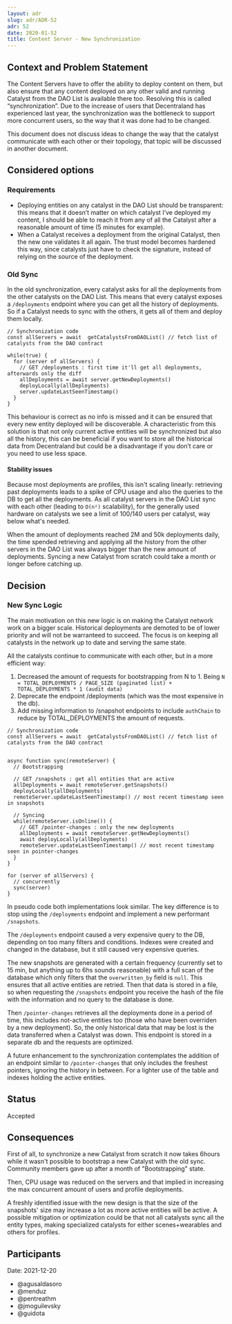 ```yaml
---
layout: adr
slug: adr/ADR-52
adr: 52
date: 2020-01-52
title: Content Server - New Synchronization
---
```


## Context and Problem Statement

The Content Servers have to offer the ability to deploy content on them, but also ensure that any content deployed on any other valid and running Catalyst from the DAO List is available there too. Resolving this is called “synchronization”. Due to the increase of users that Decentraland has experienced last year, the synchronization was the bottleneck to support more concurrent users, so the way that it was done had to be changed.

This document does not discuss ideas to change the way that the catalyst communicate with each other or their topology, that topic will be discussed in another document.

## Considered options

### Requirements
- Deploying entities on any catalyst in the DAO List should be transparent: this means that it doesn’t matter on which catalyst I’ve deployed my content, I should be able to reach it from any of all the Catalyst after a reasonable amount of time (5 minutes for example).
- When a Catalyst receives a deployment from the original Catalyst, then the new one validates it all again. The trust model becomes hardened this way, since catalysts just have to check the signature, instead of relying on the source of the deployment.

### Old Sync
In the old synchronization, every catalyst asks for all the deployments from the other catalysts on the DAO List. This means that every catalyst exposes a `/deployments` endpoint where you can get all the history of deployments. So if a Catalyst needs to sync with the others, it gets all of them and deploy them locally.

```
// Synchronization code
const allServers = await  getCatalystsFromDAOList() // fetch list of catalysts from the DAO contract

while(true) {
  for (server of allServers) {
    // GET /deployments : first time it'll get all deployments, afterwards only the diff
    allDeployments = await server.getNewDeployments()
    deployLocally(allDeployments)
    server.updateLastSeenTimestamp()
  }
}
```

This behaviour is correct as no info is missed and it can be ensured that every new entity deployed will be discoverable. A characteristic from this solution is that not only current active entities will be synchronized but also all the history, this can be beneficial if you want to store all the historical data from Decentraland but could be a disadvantage if you don’t care or you need to use less space.

#### Stability issues
Because most deployments are profiles, this isn't scaling linearly: retrieving past deployments leads to a spike of CPU usage and also the queries to the DB to get all the deployments. As all catalyst servers in the DAO List sync with each other (leading to `O(n²)` scalability), for the generally used hardware on catalysts we see a limit of 100/140 users per catalyst, way below what's needed.

When the amount of deployments reached 2M and 50k deployments daily, the time spended retrieving and applying all the history from the other servers in the DAO List was always bigger than the new amount of deployments. Syncing a new Catalyst from scratch could take a month or longer before catching up.

## Decision
### New Sync Logic
The main motivation on this new logic is on making the Catalyst network work on a bigger scale. Historical deployments are demoted to be of lower priority and will not be warranteed to succeed. The focus is on keeping all catalysts in the network up to date and serving the same state.

All the catalysts continue to communicate with each other, but in a more efficient way:
1. Decreased the amount of requests for bootstrapping from N to 1. Being `N = TOTAL_DEPLOYMENTS / PAGE_SIZE (paginated list) + TOTAL_DEPLOYMENTS * 1 (audit data)`
2. Deprecate the endpoint /deployments (which was the most expensive in the db).
3. Add missing information to /snapshot endpoints to include `authChain` to reduce by TOTAL_DEPLOYMENTS the amount of requests.

```
// Synchronization code
const allServers = await  getCatalystsFromDAOList() // fetch list of catalysts from the DAO contract


async function sync(remoteServer) {
  // Bootstrapping
  
  // GET /snapshots : get all entities that are active
  allDeployments = await remoteServer.getSnapshots() 
  deployLocally(allDeployments)
  remoteServer.updateLastSeenTimestamp() // most recent timestamp seen in snapshots

  // Syncing
  while(remoteServer.isOnline()) {
    // GET /pointer-changes : only the new deployments
    allDeployments = await remoteServer.getNewDeployments() 
    await deployLocally(allDeployments)
    remoteServer.updateLastSeenTimestamp() // most recent timestamp seen in pointer-changes
  }
}

for (server of allServers) {
  // concurrently
  sync(server)
}
```

In pseudo code both implementations look similar. The key difference is to stop using the `/deployments` endpoint and implement a new performant `/snapshots`.

The `/deployments` endpoint caused a very expensive query to the DB, depending on too many filters and conditions. Indexes were created and changed in the database, but it still caused very expensive queries.

The new snapshots are generated with a certain frequency (currently set to 15 min, but anything up to 6hs sounds reasonable) with a full scan of the database which only filters that the `overwritten_by` field is `null`. This ensures that all active entities are retried. Then that data is stored in a file, so when requesting the `/snapshots` endpoint you receive the hash of the file with the information and no query to the database is done.

Then `/pointer-changes` retrieves all the deployments done in a period of time, this includes not-active entities too (those who have been overriden by a new deployment). So, the only historical data that may be lost is the data transferred when a Catalyst was down. This endpoint is stored in a separate db and the requests are optimized.

A future enhancement to the synchronization contemplates the addition of an endpoint similar to `/pointer-changes` that only includes the freshest pointers, ignoring the history in between. For a lighter use of the table and indexes holding the active entities.


## Status

Accepted

## Consequences

First of all, to synchronize a new Catalyst from scratch it now takes 6hours while it wasn't possible to bootstrap a new Catalyst with the old sync. Community members gave up after a month of "Bootstrapping" state.

Then, CPU usage was reduced on the servers and that implied in increasing the max concurrent amount of users and profile deployments.

A freshly identified issue with the new design is that the size of the snapshots' size may increase a lot as more active entities will be active. A possible mitigation or optimization could be that not all catalysts sync all the entity types, making specialized catalysts for either scenes+wearables and others for profiles.


## Participants

Date: 2021-12-20

- @agusaldasoro
- @menduz
- @pentreathm
- @jmoguilevsky
- @guidota
